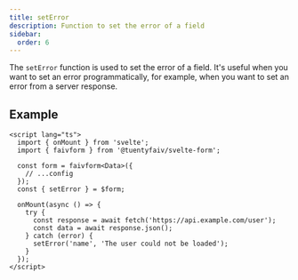 ```yaml
---
title: setError
description: Function to set the error of a field
sidebar:
  order: 6
---
```


The `setError` function is used to set the error of a field. It's useful when you want to set an error programmatically, for example, when you want to set an error from a server response.

## Example

```svelte {15}
<script lang="ts">
  import { onMount } from 'svelte';
  import { faivform } from '@tuentyfaiv/svelte-form';

  const form = faivform<Data>({
    // ...config
  });
  const { setError } = $form;

  onMount(async () => {
    try {
      const response = await fetch('https://api.example.com/user');
      const data = await response.json();
    } catch (error) {
      setError('name', 'The user could not be loaded');
    }
  });
</script>
```